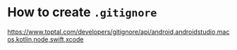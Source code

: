 # How to create `.gitignore`
https://www.toptal.com/developers/gitignore/api/android,androidstudio,macos,kotlin,node,swift,xcode
